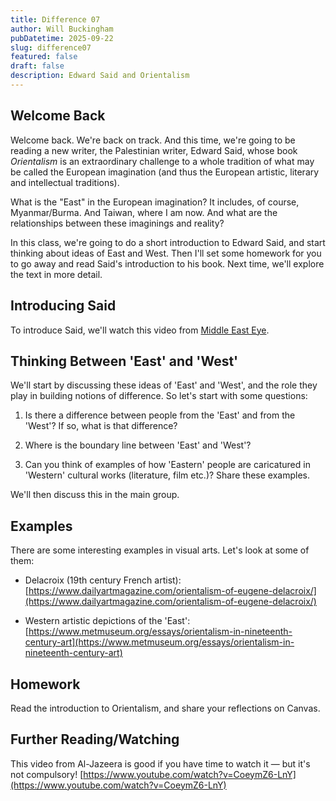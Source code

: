 ```yaml
---
title: Difference 07
author: Will Buckingham
pubDatetime: 2025-09-22
slug: difference07
featured: false
draft: false
description: Edward Said and Orientalism
---
```

## Welcome Back

Welcome back. We're back on track. And this time, we're going to be reading a new writer, the Palestinian writer, Edward Said, whose book _Orientalism_ is an extraordinary challenge to a whole tradition of what may be called the European imagination (and thus the European artistic, literary and intellectual traditions).

What is the "East" in the European imagination? It includes, of course, Myanmar/Burma. And Taiwan, where I am now. And what are the relationships between these imaginings and reality?

In this class, we're going to do a short introduction to Edward Said, and start thinking about ideas of East and West. Then I'll set some homework for you to go away and read Said's introduction to his book. Next time, we'll explore the text in more detail.

## Introducing Said

To introduce Said, we'll watch this video from [Middle East Eye](https://www.youtube.com/watch?v=QBj-yWLnayM).

## Thinking Between 'East' and 'West'

We'll start by discussing these ideas of 'East' and 'West', and the role they play in building notions of difference. So let's start with some questions:

1.  Is there a difference between people from the 'East' and from the 'West'? If so, what is that difference?
    
2.  Where is the boundary line between 'East' and 'West'?
    
3.  Can you think of examples of how 'Eastern' people are caricatured in 'Western' cultural works (literature, film etc.)? Share these examples.
    

We'll then discuss this in the main group.

## Examples

There are some interesting examples in visual arts. Let's look at some of them:

*   Delacroix (19th century French artist): [https://www.dailyartmagazine.com/orientalism-of-eugene-delacroix/](https://www.dailyartmagazine.com/orientalism-of-eugene-delacroix/)
    
*   Western artistic depictions of the 'East': [https://www.metmuseum.org/essays/orientalism-in-nineteenth-century-art](https://www.metmuseum.org/essays/orientalism-in-nineteenth-century-art)
    

## Homework

Read the introduction to Orientalism, and share your reflections on Canvas.

## Further Reading/Watching

This video from Al-Jazeera is good if you have time to watch it — but it's not compulsory! [https://www.youtube.com/watch?v=CoeymZ6-LnY](https://www.youtube.com/watch?v=CoeymZ6-LnY)